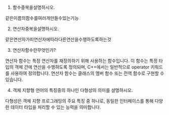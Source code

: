 1. 함수중복을설명하시오.

같은이름의함수를여러개만들수있는기능

2. 연산자중복을설명하시오.

같은연산자가피연산자에따라다른연산을수행하도록하는것

3. 연산자함수란무엇인가?

연산자 함수는 특정 연산자를 재정의하기 위해 사용하는 함수입니다. 이 함수는 특정 타입의 객체 간에 연산을 수행하도록 정의되며, C++에서는 일반적으로 operator 키워드를 사용하여 정의합니다. 연산자 함수는 클래스의 멤버 함수 또는 전역 함수로 구현할 수 있습니다.
 
4. 객체 지향형 언어의 특징중의 하나인 다형성의 의미를 설명하시오.

다형성은 객체 지향 프로그래밍의 주요 특징 중 하나로, 동일한 인터페이스를 통해 다양한 데이터 타입을 처리할 수 있는 능력을 의미합니다.

